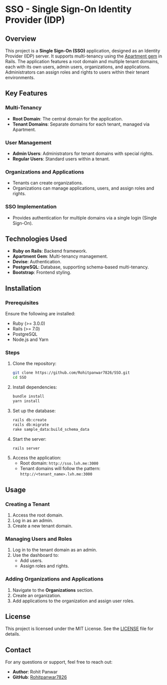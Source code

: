 # SSO - Single Sign-On Identity Provider (IDP)

## Overview
This project is a **Single Sign-On (SSO)** application, designed as an Identity Provider (IDP) server. It supports multi-tenancy using the [Apartment gem](https://github.com/influitive/apartment) in Rails. The application features a root domain and multiple tenant domains, each with its own users, admin users, organizations, and applications. Administrators can assign roles and rights to users within their tenant environments.

## Key Features

### Multi-Tenancy
- **Root Domain**: The central domain for the application.
- **Tenant Domains**: Separate domains for each tenant, managed via Apartment.

### User Management
- **Admin Users**: Administrators for tenant domains with special rights.
- **Regular Users**: Standard users within a tenant.

### Organizations and Applications
- Tenants can create organizations.
- Organizations can manage applications, users, and assign roles and rights.

### SSO Implementation
- Provides authentication for multiple domains via a single login (Single Sign-On).

## Technologies Used
- **Ruby on Rails**: Backend framework.
- **Apartment Gem**: Multi-tenancy management.
- **Devise**: Authentication.
- **PostgreSQL**: Database, supporting schema-based multi-tenancy.
- **Bootstrap**: Frontend styling.

## Installation

### Prerequisites
Ensure the following are installed:
- Ruby (>= 3.0.0)
- Rails (>= 7.0)
- PostgreSQL
- Node.js and Yarn

### Steps
1. Clone the repository:
   ```bash
   git clone https://github.com/Rohitpanwar7826/SSO.git
   cd SSO
   ```
2. Install dependencies:
   ```bash
   bundle install
   yarn install
   ```
3. Set up the database:
   ```bash
   rails db:create
   rails db:migrate
   rake sample_data:build_schema_data
   ```
4. Start the server:
   ```bash
   rails server
   ```
5. Access the application:
   - Root domain: `http://sso.lvh.me:3000`
   - Tenant domains will follow the pattern: `http://<tenant_name>.lvh.me:3000`

## Usage

### Creating a Tenant
1. Access the root domain.
2. Log in as an admin.
3. Create a new tenant domain.

### Managing Users and Roles
1. Log in to the tenant domain as an admin.
2. Use the dashboard to:
   - Add users.
   - Assign roles and rights.

### Adding Organizations and Applications
1. Navigate to the **Organizations** section.
2. Create an organization.
3. Add applications to the organization and assign user roles.


## License
This project is licensed under the MIT License. See the [LICENSE](LICENSE) file for details.

## Contact
For any questions or support, feel free to reach out:
- **Author**: Rohit Panwar
- **GitHub**: [Rohitpanwar7826](https://github.com/Rohitpanwar7826)
